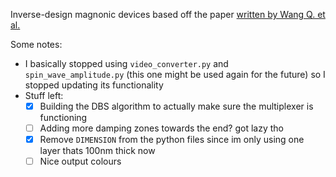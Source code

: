 Inverse-design magnonic devices based off the paper [written by Wang Q. et al.](https://www.nature.com/articles/s41467-021-22897-4)

Some notes:
- I basically stopped using `video_converter.py` and `spin_wave_amplitude.py` (this one might be used again for the future) so I stopped updating its functionality
- Stuff left:
  - [x] Building the DBS algorithm to actually make sure the multiplexer is functioning
  - [ ] Adding more damping zones towards the end? got lazy tho
  - [x] Remove `DIMENSION` from the python files since im only using one layer thats 100nm thick now
  - [ ] Nice output colours